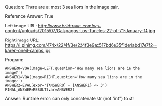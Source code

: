 Question: There are at most 3 sea lions in the image pair.

Reference Answer: True

Left image URL: http://www.boldtravel.com/wp-content/uploads/2015/07/Galapagos-Los-Tuneles-22-of-71-January-14.jpg

Right image URL: https://i.pinimg.com/474x/22/4f/3e/224f3e9ac517bd6e35f1de4abd17e7f2--karen-oneil-camps.jpg

Program:

```
ANSWER0=VQA(image=LEFT,question='How many sea lions are in the image?')
ANSWER1=VQA(image=RIGHT,question='How many sea lions are in the image?')
ANSWER2=EVAL(expr='{ANSWER0} + {ANSWER1} <= 3')
FINAL_ANSWER=RESULT(var=ANSWER2)
```
Answer: Runtime error: can only concatenate str (not "int") to str

